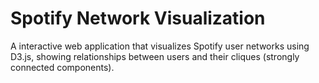 # Spotify Network Visualization

A interactive web application that visualizes Spotify user networks using D3.js, showing relationships between users and their cliques (strongly connected components).
